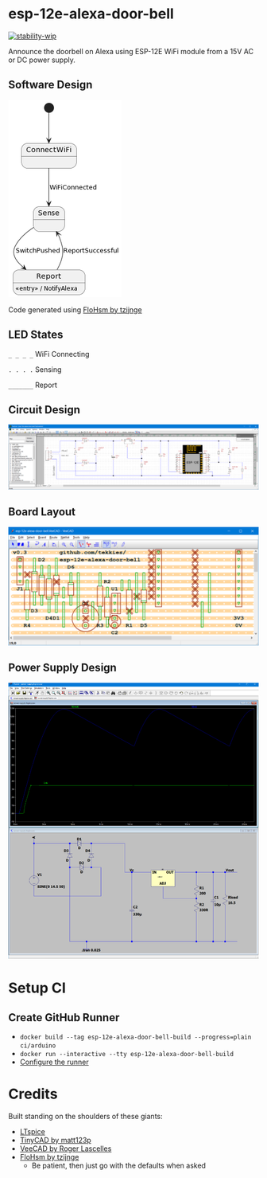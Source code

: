 # esp-12e-alexa-door-bell

[![stability-wip](https://img.shields.io/badge/stability-wip-lightgrey.svg)](https://github.com/mkenney/software-guides/blob/master/STABILITY-BADGES.md#work-in-progress)

Announce the doorbell on Alexa using ESP-12E WiFi module from a 15V AC or DC power supply.

## Software Design
![Software Design](src/esp-12e-alexa-door-bell/fsm.plantuml.png)

Code generated using [FloHsm by tzijnge](https://github.com/tzijnge/FloHsm)

## LED States
``_ _ _ _`` WiFi Connecting

``. . . .`` Sensing

``_______`` Report

## Circuit Design
![Circuit Design](hardware/esp-12e-alexa-door-bell.TinyCad.png)

## Board Layout
![Board Layout](hardware/esp-12e-alexa-door-bell.VeeCAD.png)

## Power Supply Design
 ![Power Supply Simulator](hardware/power-supply.ltspice.png)



# Setup CI

## Create GitHub Runner
- ``docker build --tag esp-12e-alexa-door-bell-build --progress=plain ci/arduino``
- ``docker run --interactive --tty esp-12e-alexa-door-bell-build``
- [Configure the runner](https://github.com/tekkies/esp-12e-alexa-door-bell/settings/actions/runners/new?arch=x64&os=linux)


 # Credits
Built standing on the shoulders of these giants:
 - [LTspice](https://www.analog.com/en/design-center/design-tools-and-calculators/ltspice-simulator.html)
 - [TinyCAD by matt123p](https://github.com/matt123p/TinyCAD)
 - [VeeCAD by Roger Lascelles](http://veecad.com)
 - [FloHsm by tzijnge](https://github.com/tzijnge/FloHsm)
    - Be patient, then just go with the defaults when asked
